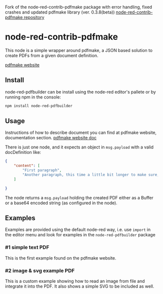 Fork of the node-red-contrib-pdfmake package with error handling, fixed crashes and updated pdfmake library (ver. 0.3.8(beta))
[node-red-contrib-pdfmake repository](https://github.com/ollixx/node-red-contrib-pdfmake.git)

# node-red-contrib-pdfmake
This node is a simple wrapper around pdfmake, a JSON based solution to create PDFs from a given document definition.

[pdfmake website](http://pdfmake.org/#/)

## Install
node-red-pdfbuilder can be install using the node-red editor's pallete or by running npm in the console:

``` bash
npm install node-red-pdfbuilder
```

## Usage
Instructions of how to describe document you can find at pdfmake website, documentation section.
[pdfmake website doc](https://pdfmake.github.io/docs/0.3/document-definition-object/) 

There is just one node, and it expects an object in ```msg.payload``` with a valid docDefinition like:
``` json
{ 
	"content": [
		"First paragraph",
		"Another paragraph, this time a little bit longer to make sure, this line will be divided into at least two lines"
	]
	
}
```

The node returns a ```msg.payload``` holding the created PDF either as a Buffer or a base64 encoded string (as configured in the node).

## Examples
Examples are provided using the default node-red way, i.e. use ```import``` in the editor menu and look for examples in the ```node-red-pdfbuilder``` package

### #1 simple text PDF
This is the first example found on the pdfmake website.

### #2 image & svg example PDF
This is a custom example showing how to read an image from file and integrate it into the PDF. It also shows a simple SVG to be included as well.
